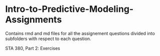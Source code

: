 # Intro-to-Predictive-Modeling-Assignments
Contains rmd and md files for all the assignement questions divided into subfolders with respect to each question.

STA 380, Part 2: Exercises
